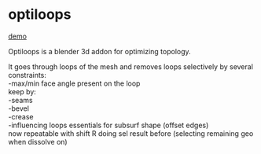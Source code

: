 # optiloops

[demo](https://youtu.be/evhIn_hlLoc)  
  
Optiloops is a blender 3d addon for optimizing topology.  
  
It goes through loops of the mesh and removes loops selectively by several constraints:  
  -max/min face angle present on the loop  
  keep by:  
    -seams  
    -bevel  
    -crease  
    -influencing loops essentials for subsurf shape (offset edges)  
 now repeatable with shift R doing sel result before (selecting remaining geo when dissolve on)  
